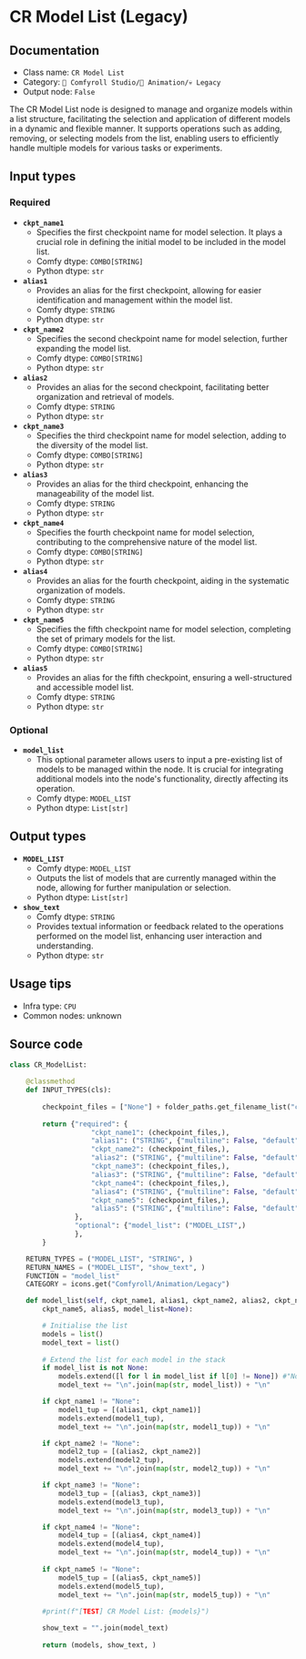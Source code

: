 # CR Model List (Legacy)
## Documentation
- Class name: `CR Model List`
- Category: `🧩 Comfyroll Studio/🎥 Animation/💀 Legacy`
- Output node: `False`

The CR Model List node is designed to manage and organize models within a list structure, facilitating the selection and application of different models in a dynamic and flexible manner. It supports operations such as adding, removing, or selecting models from the list, enabling users to efficiently handle multiple models for various tasks or experiments.
## Input types
### Required
- **`ckpt_name1`**
    - Specifies the first checkpoint name for model selection. It plays a crucial role in defining the initial model to be included in the model list.
    - Comfy dtype: `COMBO[STRING]`
    - Python dtype: `str`
- **`alias1`**
    - Provides an alias for the first checkpoint, allowing for easier identification and management within the model list.
    - Comfy dtype: `STRING`
    - Python dtype: `str`
- **`ckpt_name2`**
    - Specifies the second checkpoint name for model selection, further expanding the model list.
    - Comfy dtype: `COMBO[STRING]`
    - Python dtype: `str`
- **`alias2`**
    - Provides an alias for the second checkpoint, facilitating better organization and retrieval of models.
    - Comfy dtype: `STRING`
    - Python dtype: `str`
- **`ckpt_name3`**
    - Specifies the third checkpoint name for model selection, adding to the diversity of the model list.
    - Comfy dtype: `COMBO[STRING]`
    - Python dtype: `str`
- **`alias3`**
    - Provides an alias for the third checkpoint, enhancing the manageability of the model list.
    - Comfy dtype: `STRING`
    - Python dtype: `str`
- **`ckpt_name4`**
    - Specifies the fourth checkpoint name for model selection, contributing to the comprehensive nature of the model list.
    - Comfy dtype: `COMBO[STRING]`
    - Python dtype: `str`
- **`alias4`**
    - Provides an alias for the fourth checkpoint, aiding in the systematic organization of models.
    - Comfy dtype: `STRING`
    - Python dtype: `str`
- **`ckpt_name5`**
    - Specifies the fifth checkpoint name for model selection, completing the set of primary models for the list.
    - Comfy dtype: `COMBO[STRING]`
    - Python dtype: `str`
- **`alias5`**
    - Provides an alias for the fifth checkpoint, ensuring a well-structured and accessible model list.
    - Comfy dtype: `STRING`
    - Python dtype: `str`
### Optional
- **`model_list`**
    - This optional parameter allows users to input a pre-existing list of models to be managed within the node. It is crucial for integrating additional models into the node's functionality, directly affecting its operation.
    - Comfy dtype: `MODEL_LIST`
    - Python dtype: `List[str]`
## Output types
- **`MODEL_LIST`**
    - Comfy dtype: `MODEL_LIST`
    - Outputs the list of models that are currently managed within the node, allowing for further manipulation or selection.
    - Python dtype: `List[str]`
- **`show_text`**
    - Comfy dtype: `STRING`
    - Provides textual information or feedback related to the operations performed on the model list, enhancing user interaction and understanding.
    - Python dtype: `str`
## Usage tips
- Infra type: `CPU`
- Common nodes: unknown


## Source code
```python
class CR_ModelList:

    @classmethod
    def INPUT_TYPES(cls):
    
        checkpoint_files = ["None"] + folder_paths.get_filename_list("checkpoints")
        
        return {"required": {
                    "ckpt_name1": (checkpoint_files,),
                    "alias1": ("STRING", {"multiline": False, "default": ""}),
                    "ckpt_name2": (checkpoint_files,),
                    "alias2": ("STRING", {"multiline": False, "default": ""}),
                    "ckpt_name3": (checkpoint_files,),
                    "alias3": ("STRING", {"multiline": False, "default": ""}),
                    "ckpt_name4": (checkpoint_files,),
                    "alias4": ("STRING", {"multiline": False, "default": ""}),                    
                    "ckpt_name5": (checkpoint_files,),
                    "alias5": ("STRING", {"multiline": False, "default": ""}),                    
                },
                "optional": {"model_list": ("MODEL_LIST",)
                },
        }

    RETURN_TYPES = ("MODEL_LIST", "STRING", )
    RETURN_NAMES = ("MODEL_LIST", "show_text", )
    FUNCTION = "model_list"
    CATEGORY = icons.get("Comfyroll/Animation/Legacy")

    def model_list(self, ckpt_name1, alias1, ckpt_name2, alias2, ckpt_name3, alias3, ckpt_name4, alias4,
        ckpt_name5, alias5, model_list=None):

        # Initialise the list
        models = list()
        model_text = list()
        
        # Extend the list for each model in the stack
        if model_list is not None:
            models.extend([l for l in model_list if l[0] != None]) #"None"
            model_text += "\n".join(map(str, model_list)) + "\n"

        if ckpt_name1 != "None":
            model1_tup = [(alias1, ckpt_name1)]
            models.extend(model1_tup),        
            model_text += "\n".join(map(str, model1_tup)) + "\n"

        if ckpt_name2 != "None":
            model2_tup = [(alias2, ckpt_name2)]
            models.extend(model2_tup),
            model_text += "\n".join(map(str, model2_tup)) + "\n"

        if ckpt_name3 != "None":
            model3_tup = [(alias3, ckpt_name3)]
            models.extend(model3_tup),
            model_text += "\n".join(map(str, model3_tup)) + "\n"

        if ckpt_name4 != "None":
            model4_tup = [(alias4, ckpt_name4)]
            models.extend(model4_tup),
            model_text += "\n".join(map(str, model4_tup)) + "\n"
            
        if ckpt_name5 != "None":
            model5_tup = [(alias5, ckpt_name5)]       
            models.extend(model5_tup),
            model_text += "\n".join(map(str, model5_tup)) + "\n"
            
        #print(f"[TEST] CR Model List: {models}")

        show_text = "".join(model_text)
            
        return (models, show_text, )

```
